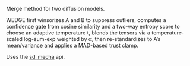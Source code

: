 Merge method for two diffusion models.

WEDGE first winsorizes A and B to suppress outliers, computes a confidence gate from cosine similarity and a two-way entropy score to choose an adaptive temperature t, blends the tensors via a temperature-scaled log-sum-exp weighted by α, then re-standardizes to A’s mean/variance and applies a MAD-based trust clamp.

Uses the [sd_mecha](https://github.com/ljleb/sd-mecha) api.
